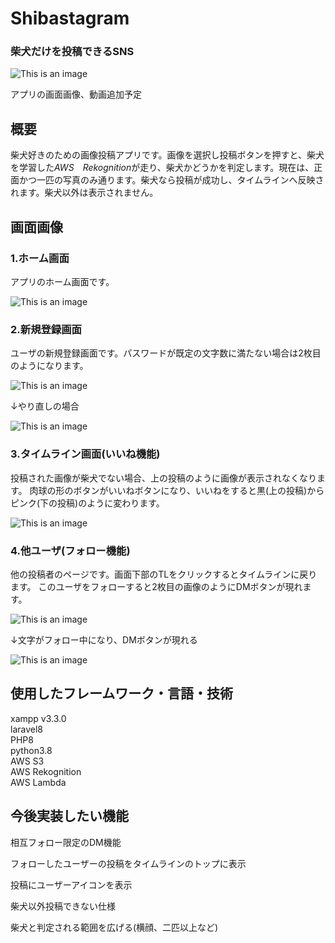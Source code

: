 # Shibastagram



### **柴犬だけ**を投稿できるSNS
  
![This is an image](./image/shibastagram.png)

アプリの画面画像、動画追加予定



## 概要  
柴犬好きのための画像投稿アプリです。画像を選択し投稿ボタンを押すと、柴犬を学習した*AWS　Rekognition*が走り、柴犬かどうかを判定します。現在は、正面かつ一匹の写真のみ通ります。柴犬なら投稿が成功し、タイムラインへ反映されます。柴犬以外は表示されません。

## 画面画像
### 1.ホーム画面
アプリのホーム画面です。

![This is an image](./image/ホーム.png)

### 2.新規登録画面
ユーザの新規登録画面です。パスワードが既定の文字数に満たない場合は2枚目のようになります。

![This is an image](./image/新規登録.png) 

↓やり直しの場合

![This is an image](./image/新規登録やり直し.png)

### 3.タイムライン画面(いいね機能)
投稿された画像が柴犬でない場合、上の投稿のように画像が表示されなくなります。
肉球の形のボタンがいいねボタンになり、いいねをすると黒(上の投稿)からピンク(下の投稿)のように変わります。

![This is an image](./image/いいね.png)


### 4.他ユーザ(フォロー機能)
他の投稿者のページです。画面下部のTLをクリックするとタイムラインに戻ります。
このユーザをフォローすると2枚目の画像のようにDMボタンが現れます。

![This is an image](./image/他ユーザ.png)

↓文字がフォロー中になり、DMボタンが現れる

![This is an image](./image/他ユーザフォロー後.png)




## 使用したフレームワーク・言語・技術　
xampp v3.3.0  
laravel8  
PHP8  
python3.8  
AWS S3  
AWS Rekognition  
AWS Lambda  

## 今後実装したい機能　　
相互フォロー限定のDM機能　　

フォローしたユーザーの投稿をタイムラインのトップに表示　　

投稿にユーザーアイコンを表示　　

柴犬以外投稿できない仕様

柴犬と判定される範囲を広げる(横顔、二匹以上など)

